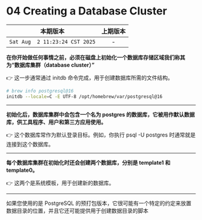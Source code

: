 # 04 Creating a Database Cluster

|本期版本|上期版本
|:---:|:---:
`Sat Aug  2 11:23:24 CST 2025` | -


**在你开始做任何事情之前，必须在磁盘上初始化一个数据库存储区域我们称其为“数据库集群（database cluster）”**

👉 这一步通常通过 initdb 命令完成，用于创建数据库所需的文件结构。

```bash
# brew info postgresql@16
initdb --locale=C -E UTF-8 /opt/homebrew/var/postgresql@16
```

---

**初始化后，数据库集群中会包含一个名为 postgres 的数据库，它被用作默认数据库，供工具程序、用户和第三方应用使用。**

👉 这个数据库常作为默认登录目标。例如，你执行 psql -U postgres 时通常就是连接到这个数据库。



---

**每个数据库集群在初始化时还会创建两个数据库，分别是 template1 和 template0。**

👉 这两个是系统模板，用于创建新的数据库。



---

如果您使用的是 PostgreSQL 的预打包版本，它很可能有一个特定的约定来放置数据目录的位置，并且它还可能提供用于创建数据目录的脚本